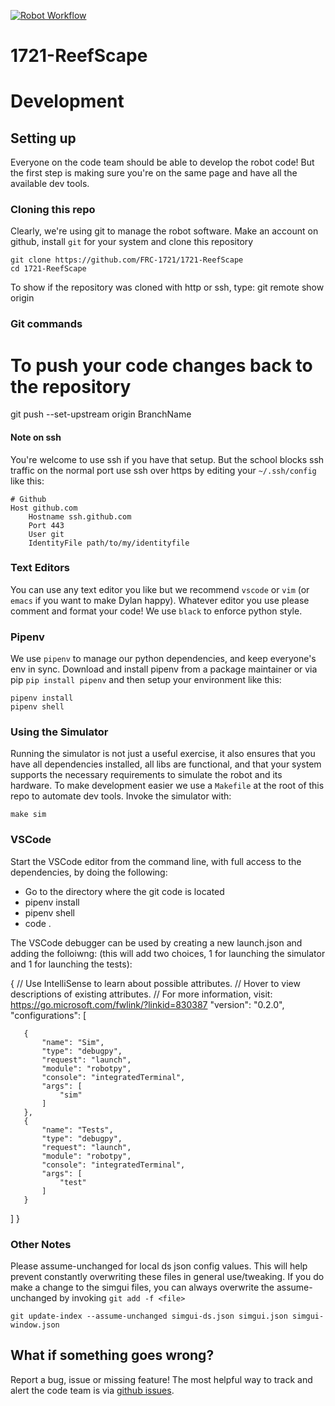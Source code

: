 [![Robot Workflow](https://github.com/FRC-1721/1721-ReefScape/actions/workflows/robot-workflow.yml/badge.svg)](https://github.com/FRC-1721/1721-ReefScape/actions/workflows/robot-workflow.yml)

# 1721-ReefScape

# Development

## Setting up

Everyone on the code team should be able to develop the robot code! But the first step
is making sure you're on the same page and have all the available dev tools.


### Cloning this repo

Clearly, we're using git to manage the robot software. Make an account on github, install `git` for your system and 
clone this repository

```shell
git clone https://github.com/FRC-1721/1721-ReefScape
cd 1721-ReefScape
```

To show if the repository was cloned with http or ssh, type:
git remote show origin

### Git commands
# To push your code changes back to the repository
git push --set-upstream origin BranchName

#### Note on ssh

You're welcome to use ssh if you have that setup. But the school blocks ssh traffic on the normal port
use ssh over https by editing your `~/.ssh/config` like this:

```
# Github
Host github.com
    Hostname ssh.github.com
    Port 443
    User git
    IdentityFile path/to/my/identityfile
```


### Text Editors

You can use any text editor you like but we recommend `vscode` or `vim` (or `emacs` if you want to make Dylan happy).
Whatever editor you use please comment and format your code! We use `black` to enforce python style.


### Pipenv

We use `pipenv` to manage our python dependencies, and keep everyone's env in sync. Download and install pipenv from 
a package maintainer or via pip `pip install pipenv` and then setup your environment like this:

```shell
pipenv install
pipenv shell
```


### Using the Simulator

Running the simulator is not just a useful exercise, it also ensures that you have all dependencies installed,
all libs are functional, and that your system supports the necessary requirements to simulate the robot 
and its hardware. To make development easier we use a `Makefile` at the root of this repo to automate 
dev tools. Invoke the simulator with:

```shell
make sim
```

### VSCode
Start the VSCode editor from the command line, with full access to the dependencies, by doing the following:
- Go to the directory where the git code is located
- pipenv install
- pipenv shell
- code .

The VSCode debugger can be used by creating a new launch.json and adding the folloiwng: (this will add two choices, 1 for launching the simulator and 1 for launching the tests):

{
   // Use IntelliSense to learn about possible attributes.
   // Hover to view descriptions of existing attributes.
   // For more information, visit: https://go.microsoft.com/fwlink/?linkid=830387
   "version": "0.2.0",
   "configurations": [


       {
           "name": "Sim",
           "type": "debugpy",
           "request": "launch",
           "module": "robotpy",
           "console": "integratedTerminal",
           "args": [
               "sim"
           ]
       },
       {
           "name": "Tests",
           "type": "debugpy",
           "request": "launch",
           "module": "robotpy",
           "console": "integratedTerminal",
           "args": [
               "test"
           ]
       }       
   ]
}

### Other Notes

Please assume-unchanged for local ds json config values. This will help prevent constantly overwriting 
these files in general use/tweaking. If you do make a change to the simgui files, you can always
overwrite the assume-unchanged by invoking `git add -f <file>`

```shell
git update-index --assume-unchanged simgui-ds.json simgui.json simgui-window.json
```

## What if something goes wrong?

Report a bug, issue or missing feature! The most helpful way to track and alert the code team is via
[github issues](https://github.com/FRC-1721/1721-ReefScape/issues/new).
